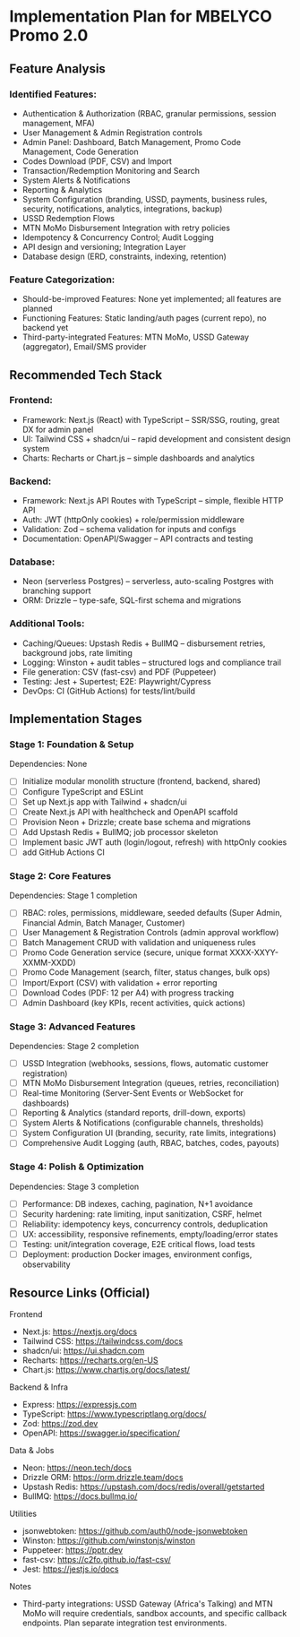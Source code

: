 # Implementation Plan for MBELYCO Promo 2.0

## Feature Analysis

### Identified Features:
- Authentication & Authorization (RBAC, granular permissions, session management, MFA)
- User Management & Admin Registration controls
- Admin Panel: Dashboard, Batch Management, Promo Code Management, Code Generation
- Codes Download (PDF, CSV) and Import
- Transaction/Redemption Monitoring and Search
- System Alerts & Notifications
- Reporting & Analytics
- System Configuration (branding, USSD, payments, business rules, security, notifications, analytics, integrations, backup)
- USSD Redemption Flows
- MTN MoMo Disbursement Integration with retry policies
- Idempotency & Concurrency Control; Audit Logging
- API design and versioning; Integration Layer
- Database design (ERD, constraints, indexing, retention)

### Feature Categorization:
- Should-be-improved Features: None yet implemented; all features are planned
- Functioning Features: Static landing/auth pages (current repo), no backend yet
- Third-party-integrated Features: MTN MoMo, USSD Gateway (aggregator), Email/SMS provider

## Recommended Tech Stack
### Frontend:
- Framework: Next.js (React) with TypeScript – SSR/SSG, routing, great DX for admin panel
- UI: Tailwind CSS + shadcn/ui – rapid development and consistent design system
- Charts: Recharts or Chart.js – simple dashboards and analytics

### Backend:
- Framework: Next.js API Routes with TypeScript – simple, flexible HTTP API
- Auth: JWT (httpOnly cookies) + role/permission middleware
- Validation: Zod – schema validation for inputs and configs
- Documentation: OpenAPI/Swagger – API contracts and testing

### Database:
- Neon (serverless Postgres) – serverless, auto-scaling Postgres with branching support
- ORM: Drizzle – type-safe, SQL-first schema and migrations

### Additional Tools:
- Caching/Queues: Upstash Redis + BullMQ – disbursement retries, background jobs, rate limiting
- Logging: Winston + audit tables – structured logs and compliance trail
- File generation: CSV (fast-csv) and PDF (Puppeteer)
- Testing: Jest + Supertest; E2E: Playwright/Cypress
- DevOps: CI (GitHub Actions) for tests/lint/build

## Implementation Stages

### Stage 1: Foundation & Setup
Dependencies: None
- [ ] Initialize modular monolith structure (frontend, backend, shared)
- [ ] Configure TypeScript and ESLint
- [ ] Set up Next.js app with Tailwind + shadcn/ui
- [ ] Create Next.js API with healthcheck and OpenAPI scaffold
- [ ] Provision Neon + Drizzle; create base schema and migrations
- [ ] Add Upstash Redis + BullMQ; job processor skeleton
- [ ] Implement basic JWT auth (login/logout, refresh) with httpOnly cookies
- [ ] add GitHub Actions CI

### Stage 2: Core Features
Dependencies: Stage 1 completion
- [ ] RBAC: roles, permissions, middleware, seeded defaults (Super Admin, Financial Admin, Batch Manager, Customer)
- [ ] User Management & Registration Controls (admin approval workflow)
- [ ] Batch Management CRUD with validation and uniqueness rules
- [ ] Promo Code Generation service (secure, unique format XXXX-XXYY-XXMM-XXDD)
- [ ] Promo Code Management (search, filter, status changes, bulk ops)
- [ ] Import/Export (CSV) with validation + error reporting
- [ ] Download Codes (PDF: 12 per A4) with progress tracking
- [ ] Admin Dashboard (key KPIs, recent activities, quick actions)

### Stage 3: Advanced Features
Dependencies: Stage 2 completion
- [ ] USSD Integration (webhooks, sessions, flows, automatic customer registration)
- [ ] MTN MoMo Disbursement Integration (queues, retries, reconciliation)
- [ ] Real-time Monitoring (Server-Sent Events or WebSocket for dashboards)
- [ ] Reporting & Analytics (standard reports, drill-down, exports)
- [ ] System Alerts & Notifications (configurable channels, thresholds)
- [ ] System Configuration UI (branding, security, rate limits, integrations)
- [ ] Comprehensive Audit Logging (auth, RBAC, batches, codes, payouts)

### Stage 4: Polish & Optimization
Dependencies: Stage 3 completion
- [ ] Performance: DB indexes, caching, pagination, N+1 avoidance
- [ ] Security hardening: rate limiting, input sanitization, CSRF, helmet
- [ ] Reliability: idempotency keys, concurrency controls, deduplication
- [ ] UX: accessibility, responsive refinements, empty/loading/error states
- [ ] Testing: unit/integration coverage, E2E critical flows, load tests
- [ ] Deployment: production Docker images, environment configs, observability

## Resource Links (Official)
Frontend
- Next.js: https://nextjs.org/docs
- Tailwind CSS: https://tailwindcss.com/docs
- shadcn/ui: https://ui.shadcn.com
- Recharts: https://recharts.org/en-US
- Chart.js: https://www.chartjs.org/docs/latest/

Backend & Infra
- Express: https://expressjs.com
- TypeScript: https://www.typescriptlang.org/docs/
- Zod: https://zod.dev
- OpenAPI: https://swagger.io/specification/

Data & Jobs
- Neon: https://neon.tech/docs
- Drizzle ORM: https://orm.drizzle.team/docs
- Upstash Redis: https://upstash.com/docs/redis/overall/getstarted
- BullMQ: https://docs.bullmq.io/

Utilities
- jsonwebtoken: https://github.com/auth0/node-jsonwebtoken
- Winston: https://github.com/winstonjs/winston
- Puppeteer: https://pptr.dev
- fast-csv: https://c2fo.github.io/fast-csv/
- Jest: https://jestjs.io/docs

Notes
- Third-party integrations: USSD Gateway (Africa's Talking) and MTN MoMo will require credentials, sandbox accounts, and specific callback endpoints. Plan separate integration test environments.